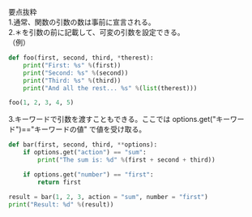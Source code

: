 要点抜粋  
1.通常、関数の引数の数は事前に宣言される。  
2.＊を引数の前に記載して、可変の引数を設定できる。  
（例）

```python
def foo(first, second, third, *therest):
    print("First: %s" %(first))
    print("Second: %s" %(second))
    print("Third: %s" %(third))
    print("And all the rest... %s" %(list(therest)))

foo(1, 2, 3, 4, 5)
```

3.キーワードで引数を渡すこともできる。ここでは options.get("キーワード")=="キーワードの値" で値を受け取る。

```python
def bar(first, second, third, **options):
    if options.get("action") == "sum":
        print("The sum is: %d" %(first + second + third))

    if options.get("number") == "first":
        return first

result = bar(1, 2, 3, action = "sum", number = "first")
print("Result: %d" %(result))
```

